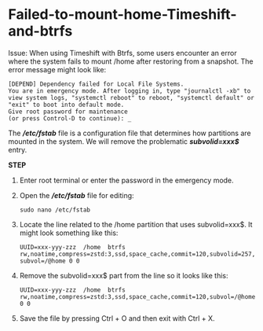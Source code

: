 # Failed-to-mount-home-Timeshift-and-btrfs

Issue: When using Timeshift with Btrfs, some users encounter an error where the system fails to mount /home after restoring from a snapshot. The error message might look like:

```[FAILED] Failed to mount /boot.
[DEPEND] Dependency failed for Local File Systems.
You are in emergency mode. After logging in, type "journalctl -xb" to view system logs, "systemctl reboot" to reboot, "systemctl default" or "exit" to boot into default mode.
Give root password for maintenance
(or press Control-D to continue): _
```

The ***/etc/fstab*** file is a configuration file that determines how partitions are mounted in the system. We will remove the problematic ***subvolid=xxx$*** entry.

**STEP**

1. Enter root terminal or enter the password in the emergency mode.
   
2. Open the ***/etc/fstab*** file for editing:
   
      ```sudo nano /etc/fstab```
  
3. Locate the line related to the /home partition that uses subvolid=xxx$. It might look something like this:
   
      ```UUID=xxx-yyy-zzz  /home  btrfs  rw,noatime,compress=zstd:3,ssd,space_cache,commit=120,subvolid=257,subvol=/@home 0 0```
  
4. Remove the subvolid=xxx$ part from the line so it looks like this:
   
      ```UUID=xxx-yyy-zzz  /home  btrfs  rw,noatime,compress=zstd:3,ssd,space_cache,commit=120,subvol=/@home 0 0```

5. Save the file by pressing Ctrl + O and then exit with Ctrl + X.

